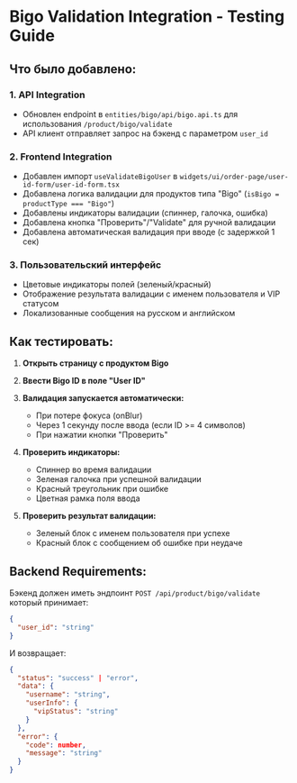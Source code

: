 # Bigo Validation Integration - Testing Guide

## Что было добавлено:

### 1. API Integration
- Обновлен endpoint в `entities/bigo/api/bigo.api.ts` для использования `/product/bigo/validate`
- API клиент отправляет запрос на бэкенд с параметром `user_id`

### 2. Frontend Integration
- Добавлен импорт `useValidateBigoUser` в `widgets/ui/order-page/user-id-form/user-id-form.tsx`
- Добавлена логика валидации для продуктов типа "Bigo" (`isBigo = productType === "Bigo"`)
- Добавлены индикаторы валидации (спиннер, галочка, ошибка)
- Добавлена кнопка "Проверить"/"Validate" для ручной валидации
- Добавлена автоматическая валидация при вводе (с задержкой 1 сек)

### 3. Пользовательский интерфейс
- Цветовые индикаторы полей (зеленый/красный)
- Отображение результата валидации с именем пользователя и VIP статусом
- Локализованные сообщения на русском и английском

## Как тестировать:

1. **Открыть страницу с продуктом Bigo**
2. **Ввести Bigo ID в поле "User ID"**
3. **Валидация запускается автоматически:**
   - При потере фокуса (onBlur)
   - Через 1 секунду после ввода (если ID >= 4 символов)
   - При нажатии кнопки "Проверить"

4. **Проверить индикаторы:**
   - Спиннер во время валидации
   - Зеленая галочка при успешной валидации
   - Красный треугольник при ошибке
   - Цветная рамка поля ввода

5. **Проверить результат валидации:**
   - Зеленый блок с именем пользователя при успехе
   - Красный блок с сообщением об ошибке при неудаче

## Backend Requirements:
Бэкенд должен иметь эндпоинт `POST /api/product/bigo/validate` который принимает:
```json
{
  "user_id": "string"
}
```

И возвращает:
```json
{
  "status": "success" | "error",
  "data": {
    "username": "string",
    "userInfo": {
      "vipStatus": "string"
    }
  },
  "error": {
    "code": number,
    "message": "string"
  }
}
```
